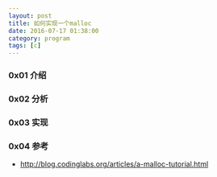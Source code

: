 ```yaml
---
layout: post
title: 如何实现一个malloc
date: 2016-07-17 01:38:00
category: program
tags: [c]
---
```


### 0x01 介绍

### 0x02 分析

### 0x03 实现

### 0x04 参考
* <http://blog.codinglabs.org/articles/a-malloc-tutorial.html>

